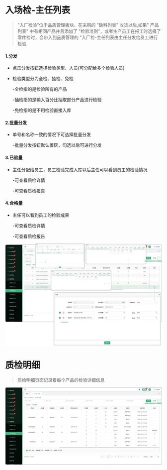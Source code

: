 # 入场检-主任列表

> "入厂检验"位于品质管理板块，在采购的 "缺料列表" 收货以后,如果" 产品列表" 中有相同产品并且添加了 "检验准则"，或者生产员工在报工时选择了零件检时，会带入到品质管理的 "入厂检-主任列表由主任分发给员工进行检验

 #### 1.分发

* 点击分发按钮选择检验类型、人员(可分配给多个检验人员)
* 检验类型分为全检、抽检、免检

  -全检指的是检验所有的产品

  -抽检指的是输入百分比抽取部分产品进行检验

  -免检指的是不用检验直接入库


#### 2.批量分发

* 单号和名称一致的情况下可选择批量分发

  -批量分发按钮默认置灰，勾选以后可进行分发


#### 3.已验量

* 主任分配给员工，员工检验完成入库以后主任可以看到员工的检验情况

  -可查看质检详情

  -可查看质检报告

#### 4.合格量

* 主任可以看到员工的检验成果

  -可查看质检详情

  -可查看质检报告

![如图所示](../file/pz-rcjy1.png)


# 质检明细

> 质检明细页面记录着每个产品的检验详细信息



![如图所示](../file/pz-rcjy-zjmx.png)